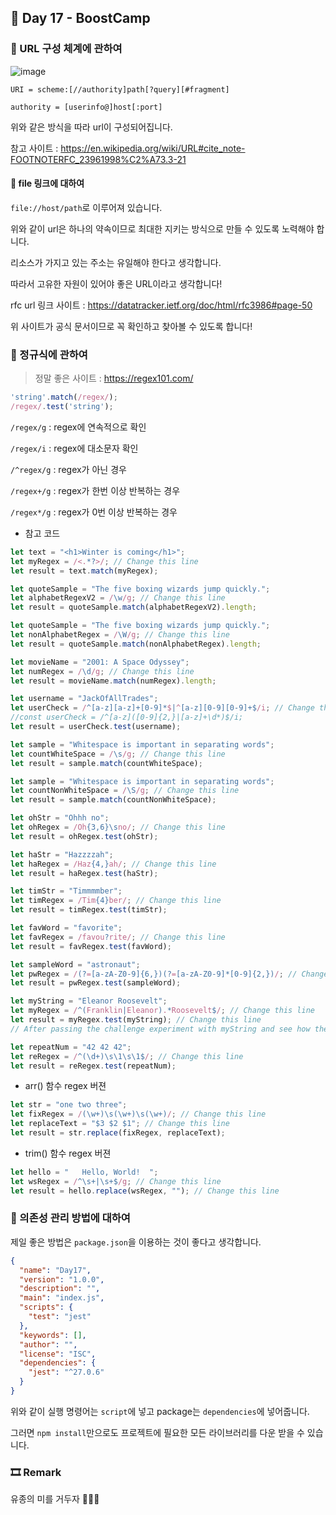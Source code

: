 ## 📕 Day 17 - BoostCamp

### 📘 URL 구성 체계에 관하여

![image](https://user-images.githubusercontent.com/42922298/128956339-049f7508-df6a-4699-abd7-4eadccc6b3e9.png)

`URI = scheme:[//authority]path[?query][#fragment]`

`authority = [userinfo@]host[:port]`

위와 같은 방식을 따라 url이 구성되어집니다.

참고 사이트 : https://en.wikipedia.org/wiki/URL#cite_note-FOOTNOTERFC_23961998%C2%A73.3-21

#### 📘 file 링크에 대하여

`file://host/path`로 이루어져 있습니다.

위와 같이 url은 하나의 약속이므로 최대한 지키는 방식으로 만들 수 있도록 노력해야 합니다.

리소스가 가지고 있는 주소는 유일해야 한다고 생각합니다.

따라서 고유한 자원이 있어야 좋은 URL이라고 생각합니다!

rfc url 링크 사이트 : https://datatracker.ietf.org/doc/html/rfc3986#page-50

위 사이트가 공식 문서이므로 꼭 확인하고 찾아볼 수 있도록 합니다!

### 📘 정규식에 관하여

> 정말 좋은 사이트 : https://regex101.com/

```javascript
'string'.match(/regex/);
/regex/.test('string');
```

`/regex/g` : regex에 연속적으로 확인

`/regex/i` : regex에 대소문자 확인

`/^regex/g` : regex가 아닌 경우

`/regex+/g` : regex가 한번 이상 반복하는 경우

`/regex*/g` : regex가 0번 이상 반복하는 경우

* 참고 코드

```javascript
let text = "<h1>Winter is coming</h1>";
let myRegex = /<.*?>/; // Change this line
let result = text.match(myRegex);
```

```javascript
let quoteSample = "The five boxing wizards jump quickly.";
let alphabetRegexV2 = /\w/g; // Change this line
let result = quoteSample.match(alphabetRegexV2).length;
```

```javascript
let quoteSample = "The five boxing wizards jump quickly.";
let nonAlphabetRegex = /\W/g; // Change this line
let result = quoteSample.match(nonAlphabetRegex).length;
```

```javascript
let movieName = "2001: A Space Odyssey";
let numRegex = /\d/g; // Change this line
let result = movieName.match(numRegex).length;
```

```javascript
let username = "JackOfAllTrades";
let userCheck = /^[a-z][a-z]+[0-9]*$|^[a-z][0-9][0-9]+$/i; // Change this line
//const userCheck = /^[a-z]([0-9]{2,}|[a-z]+\d*)$/i;
let result = userCheck.test(username);
```

```javascript
let sample = "Whitespace is important in separating words";
let countWhiteSpace = /\s/g; // Change this line
let result = sample.match(countWhiteSpace);
```

```javascript
let sample = "Whitespace is important in separating words";
let countNonWhiteSpace = /\S/g; // Change this line
let result = sample.match(countNonWhiteSpace);
```

```javascript
let ohStr = "Ohhh no";
let ohRegex = /Oh{3,6}\sno/; // Change this line
let result = ohRegex.test(ohStr);
```

```javascript
let haStr = "Hazzzzah";
let haRegex = /Haz{4,}ah/; // Change this line
let result = haRegex.test(haStr);
```

```javascript
let timStr = "Timmmmber";
let timRegex = /Tim{4}ber/; // Change this line
let result = timRegex.test(timStr);
```

```javascript
let favWord = "favorite";
let favRegex = /favou?rite/; // Change this line
let result = favRegex.test(favWord);
```

```javascript
let sampleWord = "astronaut";
let pwRegex = /(?=[a-zA-Z0-9]{6,})(?=[a-zA-Z0-9]*[0-9]{2,})/; // Change this line
let result = pwRegex.test(sampleWord);
```

```javascript
let myString = "Eleanor Roosevelt";
let myRegex = /^(Franklin|Eleanor).*Roosevelt$/; // Change this line
let result = myRegex.test(myString); // Change this line
// After passing the challenge experiment with myString and see how the grouping works
```

```javascript
let repeatNum = "42 42 42";
let reRegex = /^(\d+)\s\1\s\1$/; // Change this line
let result = reRegex.test(repeatNum);
```

* arr() 함수 regex 버젼

```javascript
let str = "one two three";
let fixRegex = /(\w+)\s(\w+)\s(\w+)/; // Change this line
let replaceText = "$3 $2 $1"; // Change this line
let result = str.replace(fixRegex, replaceText);
```

* trim() 함수 regex 버젼

```javascript
let hello = "   Hello, World!  ";
let wsRegex = /^\s+|\s+$/g; // Change this line
let result = hello.replace(wsRegex, ""); // Change this line
```

### 📘 의존성 관리 방법에 대하여

제일 좋은 방법은 `package.json`을 이용하는 것이 좋다고 생각합니다.

```json
{
  "name": "Day17",
  "version": "1.0.0",
  "description": "",
  "main": "index.js",
  "scripts": {
    "test": "jest"
  },
  "keywords": [],
  "author": "",
  "license": "ISC",
  "dependencies": {
    "jest": "^27.0.6"
  }
}
```

위와 같이 실행 명령어는 `script`에 넣고 package는 `dependencies`에 넣어줍니다.

그러면 `npm install`만으로도 프로젝트에 필요한 모든 라이브러리를 다운 받을 수 있습니다.

### 🎞 Remark

유종의 미를 거두자 💪💪💪 
